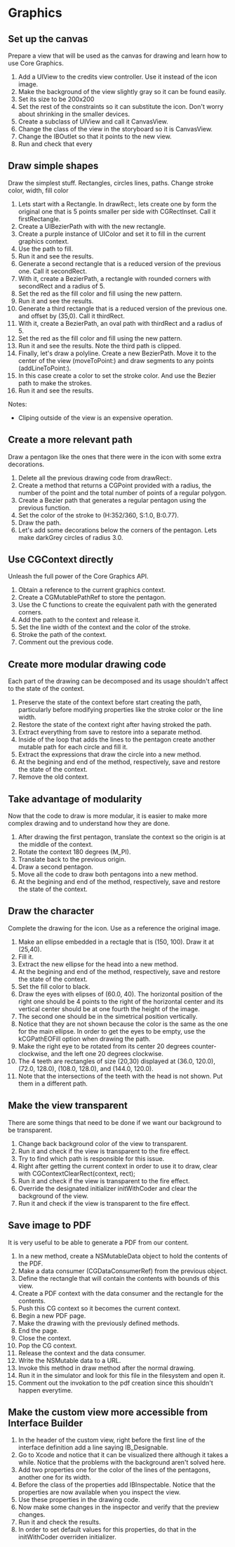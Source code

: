 # Graphics

## Set up the canvas
Prepare a view that will be used as the canvas for drawing and learn
how to use Core Graphics.
1. Add a UIView to the credits view controller. Use it instead of the
   icon image.
2. Make the background of the view slightly gray so it can be found easily.
3. Set its size to be 200x200
4. Set the rest of the constraints so it can substitute the
   icon. Don't worry about shrinking in the smaller devices.
5. Create a subclass of UIView and call it CanvasView.
6. Change the class of the view in the storyboard so it is CanvasView.
7. Change the IBOutlet so that it points to the new view.
8. Run and check that every

## Draw simple shapes
Draw the simplest stuff.
Rectangles, circles lines, paths. Change stroke color, width, fill color
1. Lets start with a Rectangle. In drawRect:, lets create one by form the original
   one that is 5 points smaller per side with CGRectInset. Call it
   firstRectangle.
2. Create a UIBezierPath with with the new rectangle.
3. Create a purple instance of UIColor and set it to fill in the
   current graphics context.
4. Use the path to fill.
5. Run it and see the results.
6. Generate a second rectangle that is a reduced version of the
   previous one. Call it secondRect.
7. With it, create a BezierPath, a rectangle with rounded corners with
   secondRect and a radius of 5.
8. Set the red as the fill color and fill using the new pattern.
9. Run it and see the results.
10. Generate a third rectangle that is a reduced version of the
   previous one. and offset by (35,0). Call it thirdRect.
11. With it, create a BezierPath, an oval path with
    thirdRect and a radius of 5.
12. Set the red as the fill color and fill using the new pattern.
13. Run it and see the results. Note the third path is clipped.
14. Finally, let's draw a polyline. Create a new BezierPath. Move it
    to the center of the view (moveToPoint:) and draw segments to any
    points (addLineToPoint:).
15. In this case create a color to set the stroke color. And use the
    Bezier path to make the strokes.
16. Run it and see the results.


Notes:
- Cliping outside of the view is an expensive operation.

## Create a more relevant path
Draw a pentagon like the ones that there were in the icon with some
extra decorations.
1. Delete all the previous drawing code from drawRect:.
2. Create a method that returns a CGPoint provided with a radius, the
   number of the point and the total number of points of a regular
   polygon.
3. Create a Bezier path that generates a regular pentagon using the
   previous function.
4. Set the color of the stroke to (H:352/360, S:1.0, B:0.77).
5. Draw the path.
6. Let's add some decorations below the corners of the pentagon. Lets
   make darkGrey circles of radius 3.0.

## Use CGContext directly
Unleash the full power of the Core Graphics API.
1. Obtain a reference to the current graphics context.
2. Create a CGMutablePathRef to store the pentagon.
3. Use the C functions to create the equivalent path with the
   generated corners.
4. Add the path to the context and release it.
5. Set the line width of the context and the color of the stroke.
6. Stroke the path of the context.
7. Comment out the previous code.


## Create more modular drawing code
Each part of the drawing can be decomposed and its usage shouldn't
affect to the state of the context.
1. Preserve the state of the context before start creating the path,
   particularly before modifying properties like the stroke color or
   the line width.
2. Restore the state of the context right after having stroked the path.
3. Extract everything from save to restore into a separate method.
4. Inside of the loop that adds the lines to the pentagon create
   another mutable path for each circle and fill it.
5. Extract the expressions that draw the circle into a new method.
6. At the begining and end of the method, respectively, save and
   restore the state of the context.
7. Remove the old context.

## Take advantage of modularity
Now that the code to draw is more modular, it is easier to make more
complex drawing and to understand how they are done.
1. After drawing the first pentagon, translate the context so the
   origin is at the middle of the context.
2. Rotate the context 180 degrees (M_PI).
3. Translate back to the previous origin.
4. Draw a second pentagon.
5. Move all the code to draw both pentagons into a new method.
6. At the begining and end of the method, respectively, save and
   restore the state of the context.

## Draw the character
Complete the drawing for the icon. Use as a reference the original
image.
1. Make an ellipse embedded in a rectagle that is (150, 100). Draw it
   at (25,40).
2. Fill it.
3. Extract the new ellipse for the head into a new method.
4. At the begining and end of the method, respectively, save and
   restore the state of the context.
5. Set the fill color to black.
6. Draw the eyes with elipses of (60.0, 40). The horizontal position of
   the right one should be 4 points to the right of the horizontal
   center and its vertical center should be at one fourth the height
   of the image.
7. The second one should be in the simetrical position vertically.
8. Notice that they are not shown because the color is the same as the
   one for the main ellipse. In order to get the eyes to be empty, use
   the kCGPathEOFill option when drawing the path.
9. Make the right eye to be rotated from its center 20 degrees
   counter-clockwise, and the left one 20 degrees clockwise.
10. The 4 teeth are rectangles of size (20,30) displayed at (36.0,
    120.0), (72.0, 128.0), (108.0, 128.0), and (144.0, 120.0).
11. Note that the intersections of the teeth with the head is not
    shown. Put them in a different path.

## Make the view transparent
There are some things that need to be done if we want our background
to be transparent.
1. Change back background color of the view to transparent.
2. Run it and check if the view is transparent to the fire effect.
3. Try to find which path is responsible for this issue.
4. Right after getting the current context in order to use it to draw,
   clear with CGContextClearRect(context, rect);
5. Run it and check if the view is transparent to the fire effect.
6. Override the designated initializer initWithCoder and clear the
   background of the view.
7. Run it and check if the view is transparent to the fire effect.


## Save image to PDF
It is very useful to be able to generate a PDF from our content.
1. In a new method, create a NSMutableData object to hold the contents
   of the PDF.
2. Make a data consumer (CGDataConsumerRef) from the previous object.
3. Define the rectangle that will contain the contents with bounds of
   this view.
4. Create a PDF context with the data consumer and the rectangle for
   the contents.
5. Push this CG context so it becomes the current context.
6. Begin a new PDF page.
7. Make the drawing with the previously defined methods.
8. End the page.
9. Close the context.
10. Pop the CG context.
11. Release the context and the data consumer.
12. Write the NSMutable data to a URL.
13. Invoke this method in draw method after the normal drawing.
14. Run it in the simulator and look for this file in the filesystem
    and open it.
15. Comment out the invokation to the pdf creation since this
    shouldn't happen everytime.

## Make the custom view more accessible from Interface Builder
1. In the header of the custom view, right before the first line of
   the interface definition add a line saying IB_Designable.
2. Go to Xcode and notice that it can be visualized there although it
   takes a while. Notice that the problems with the background aren't
   solved here.
3. Add two properties one for the color of the lines of the
   pentagons, another one for its width.
4. Before the class of the properties add IBInspectable. Notice that
   the properties are now available when you inspect the view.
5. Use these properties in the drawing code.
6. Now make some changes in the inspector and verify that the preview changes.
7. Run it and check the results.
8. In order to set default values for this properties, do that in the
   initWithCoder overriden initializer.
